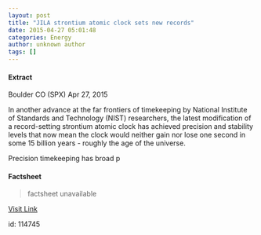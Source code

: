 ```yaml
---
layout: post
title: "JILA strontium atomic clock sets new records"
date: 2015-04-27 05:01:48
categories: Energy
author: unknown author
tags: []
---
```



#### Extract
>
Boulder CO (SPX) Apr 27, 2015


In another advance at the far frontiers of timekeeping by National Institute of Standards and Technology (NIST) researchers, the latest modification of a record-setting strontium atomic clock has achieved precision and stability levels that now mean the clock would neither gain nor lose one second in some 15 billion years - roughly the age of the universe. 

Precision timekeeping has broad p

#### Factsheet
>factsheet unavailable

[Visit Link](http://www.spacedaily.com/reports/JILA_strontium_atomic_clock_sets_new_records_999.html)

id:  114745
